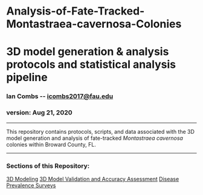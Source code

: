 # Analysis-of-Fate-Tracked-Montastraea-cavernosa-Colonies
 3D model generation & analysis protocols and statistical analysis pipeline
==========================================


### Ian Combs -- <icombs2017@fau.edu>
### version: Aug 21, 2020

------------------------------------------------------------------------
This repository contains protocols, scripts, and data associated with the 3D model generation and analysis of fate-tracked *Montastraea cavernosa* colonies within Broward County, FL.

------------------------------------------------------------------------
### Sections of this Repository:
[3D Modeling](https://icombs2017.github.io/analysisOf3dModels/3D%20Modeling)
[3D Model Validation and Accuracy Assessment](https://icombs2017.github.io/analysisOf3dModels/Prism)
[Disease Prevalence Surveys](https://icombs2017.github.io/analysisOf3dModels/Roving%20Diver)

